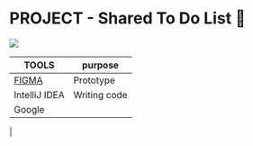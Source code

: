 # PROJECT - Shared To Do List 🤯

![](https://i.imgur.com/oqqgpMS.gif)

 TOOLS       | purpose
------------- | -------------
[FIGMA](www.figma.com) | Prototype️
IntelliJ IDEA| Writing code️
Google | ️
 | 

